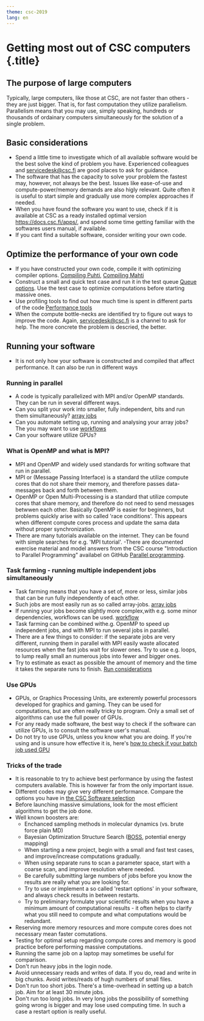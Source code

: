```yaml
---
theme: csc-2019
lang: en
---
```


# Getting most out of CSC computers {.title}

## The purpose of large computers

Typically, large computers, like those at CSC, are not faster than others - they are just bigger. That is, for fast computation they utilize parallelism.
Parallelism means that you may use, simply speaking, hundreds or thousands of ordainary computers simultaneously for the solution of a single problem.

## Basic considerations
- Spend a little time to investigate which of all available software would be the best solve the kind of problem you have. Experienced colleagues and servicedesk@csc.fi are good places to ask for guidance.
- The software that has the capacity to solve your problem the fastest may, however, not always be the best. Issues like ease-of-use and compute-power/memory demands are also higly relevant. Quite often it is useful to start simple and gradually use more complex approaches if needed.
- When you have found the software you want to use, check if it is available at CSC as a ready installed optimal version https://docs.csc.fi/apps/, and spend some time getting familiar with the softwares users manual, if available.
- If you cant find a suitable software, consider writing your own code.

## Optimize the performance of your own code
- If you have constructed your own code, compile it with optimizing compiler options. [Compiling Puhti](https://docs.csc.fi/computing/compiling-puhti/), [Compiling Mahti](https://docs.csc.fi/computing/compiling-mahti/)
- Construct a small and quick test case and run it in the test queue [Queue options](https://docs.csc.fi/computing/running/batch-job-partitions/). Use the test case to optimize computations before starting massive ones.
- Use profiling tools to find out how much time is spent in different parts of the code [Performance tools](https://docs.csc.fi/computing/performance/)
- When the compute bottle-necks are identified try to figure out ways to improve the code. Again, servicedesk@csc.fi is a channel to ask for help. The more concrete the problem is descried, the better.

## Running your software
- It is not only how your software is constructed and compiled that affect performance. It can also be run in different ways

### Running in parallel 
- A code is typically parallelized with MPI and/or OpenMP standards. They can be run in several different ways.  
- Can you split your work into smaller, fully independent, bits and run them simultaneously? [array jobs](https://docs.csc.fi/computing/running/array-jobs/)
- Can you automate setting up, running and analysing your array jobs? The you may want to use [workflows](https://docs.csc.fi/support/tutorials/many/)
- Can your software utilize GPUs? 

### What is OpenMP and what is MPI? 
- MPI and OpenMP and widely used standards for writing software that run in parallel.
- MPI or (Message Passing Interface) is a standard the utilize compute cores that do not share their memory, and therefore passes data-messages back and forth between them.
- OpenMP or Open Multi-Processing is a standard that utilize compute cores that share memory, and therefore do not need to send messages betwwen each other. Basically OpenMP is easier for beginners, but problems quickly arise with so called 'race conditions'. This appears when different compute cores process and update the sama data without proper synchronization.
- There are many tutorials available on the internet. They can be found with simple searches for e.g. 'MPI tutorial'. 
-There are documented exercise material and model answers from the CSC course "Introduction to Parallel Programming" availabel on GitHub [Parallel programming](https://github.com/csc-training/parallel-prog/). 


### Task farming - running multiple independent jobs simultaneously

- Task farming means that you have a set of, more or less, similar jobs that can be run fully independently of each other.
- Such jobs are most easily run as so called array-jobs. [array jobs](https://docs.csc.fi/computing/running/array-jobs/)
- If running your jobs become slightly more complex,with e.g. some minor dependencies, workflows can be used. [workflow](https://docs.csc.fi/support/tutorials/many/) 
- Task farming can be combined withe.g. OpenMP to speed up independent jobs, and with MPI to run several jobs in parallel.
- There are a few things to consider: if the separate jobs are very different, running them in parallel with MPI easily waste
  allocated resources when the fast jobs wait for slower ones. Try to use e.g. loops, to lump really small an numerous jobs into fewer and bigger ones.
- Try to estimate as exact as possible the amount of memory and the time it takes the separate runs to finish. [Run considerations](https://docs.csc.fi/support/tutorials/biojobs-on-puhti/)

### Use GPUs

- GPUs, or Graphics Processing Units, are exteremly powerful processors developed for graphics and gaming. They can be used for computations, but are often really tricky to program. Only a small set of algorithms can use the full power of GPUs.
- For any ready made software, the best way to check if the software can utilize GPUs, is to consult the software user's manual.  
- Do not try to use GPUs, unless you know what you are doing. If you're using and is unsure how effective it is, here's [how to check if your batch job used GPU](https://docs.csc.fi/support/tutorials/gpu-ml/#gpu-utilization)

### Tricks of the trade

- It is reasonable to try to achieve best performance by using the fastest computers available. This is however far from the only important issue.
- Different codes may give very different performance. Compare the options you have in [the CSC Software selection](https://docs.csc.fi/apps/)
- Before launching massive simulations, look for the most efficient algorithms to get the job done.
- Well known boosters are:
    - Enchanced sampling methods in molecular dynamics (vs. brute force plain MD)
    - Bayesian Optimization Structure Search ([BOSS](https://pypi.org/project/aalto-boss/), potential energy mapping)
    - When starting a new project, begin with a small and fast test cases, and improve/increase computations gradually.
    - When using separate runs to scan a parameter space, start with a coarse scan, and improve resolution where needed.
    - Be carefully submitting large numbers of jobs before you know the results are really what you are looking for.
    - Try to use or implement a so called 'restart options' in your software, and always check results in between restarts.
    - Try to preliminary formulate your scientific results when you have a minimum amount of computational results - it often helps
      to clarify what you still need to compute and what computations would be redundant.
- Reserving more memory resources and more compute cores does not necessary mean faster comutations.
- Testing for optimal setup regarding compute cores and memory is good practice before performing massive computations.
- Running the same job on a laptop may sometimes be useful for comparison.
- Don't run heavy jobs in the login node.
- Avoid unnecessary reads and writes of data. If you do, read and write in big chunks. Avoid writes/reads of hugh numbers of small files.
- Don't run too short jobs. There's a time-overhead in setting up a batch job. Aim for at least 30 minute jobs.
- Don't run too long jobs. In very long jobs the possibility of something going wrong is bigger and may lose used computing time. In such a case a restart option is really useful.
